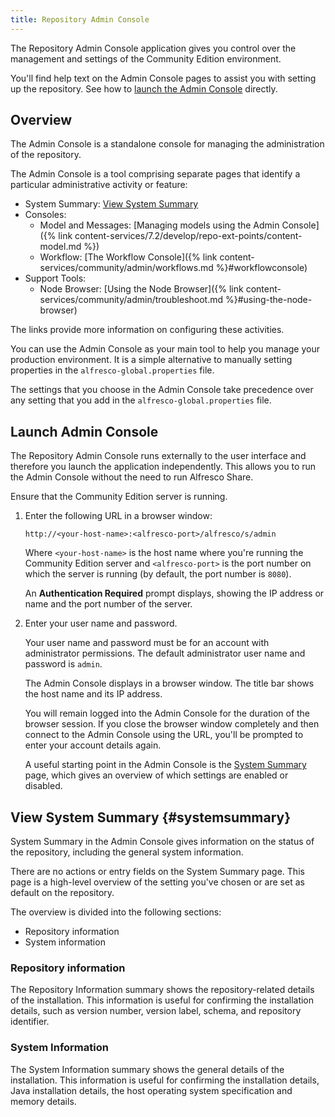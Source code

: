 ```yaml
---
title: Repository Admin Console
---
```


The Repository Admin Console application gives you control over the management and settings of the Community Edition environment.

You'll find help text on the Admin Console pages to assist you with setting up the repository. See how to [launch the Admin Console](#launch-admin-console) directly.

## Overview

The Admin Console is a standalone console for managing the administration of the repository.

The Admin Console is a tool comprising separate pages that identify a particular administrative activity or feature:

* System Summary: [View System Summary](#systemsummary)
* Consoles:
  * Model and Messages: [Managing models using the Admin Console]({% link content-services/7.2/develop/repo-ext-points/content-model.md %})
  * Workflow: [The Workflow Console]({% link content-services/community/admin/workflows.md %}#workflowconsole)
* Support Tools:
  * Node Browser: [Using the Node Browser]({% link content-services/community/admin/troubleshoot.md %}#using-the-node-browser)

The links provide more information on configuring these activities.

You can use the Admin Console as your main tool to help you manage your production environment. It is a simple alternative to manually setting properties in the `alfresco-global.properties` file.

The settings that you choose in the Admin Console take precedence over any setting that you add in the `alfresco-global.properties` file.

## Launch Admin Console

The Repository Admin Console runs externally to the user interface and therefore you launch the application independently. This allows you to run the Admin Console without the need to run Alfresco Share.

Ensure that the Community Edition server is running.

1. Enter the following URL in a browser window:

    ```http
    http://<your-host-name>:<alfresco-port>/alfresco/s/admin
    ```

    Where `<your-host-name>` is the host name where you're running the Community Edition server and `<alfresco-port>` is the port number on which the server is running (by default, the port number is `8080`).

    An **Authentication Required** prompt displays, showing the IP address or name and the port number of the server.

2. Enter your user name and password.

    Your user name and password must be for an account with administrator permissions. The default administrator user name and password is `admin`.

    The Admin Console displays in a browser window. The title bar shows the host name and its IP address.

    You will remain logged into the Admin Console for the duration of the browser session. If you close the browser window completely and then connect to the Admin Console using the URL, you'll be prompted to enter your account details again.

    A useful starting point in the Admin Console is the [System Summary](#systemsummary) page, which gives an overview of which settings are enabled or disabled.

## View System Summary {#systemsummary}

System Summary in the Admin Console gives information on the status of the repository, including the general system information.

There are no actions or entry fields on the System Summary page. This page is a high-level overview of the setting you've chosen or are set as default on the repository.

The overview is divided into the following sections:

* Repository information
* System information

### Repository information

The Repository Information summary shows the repository-related details of the installation. This information is useful for confirming the installation details, such as version number, version label, schema, and repository identifier.

### System Information

The System Information summary shows the general details of the installation. This information is useful for confirming the installation details, Java installation details, the host operating system specification and memory details.
